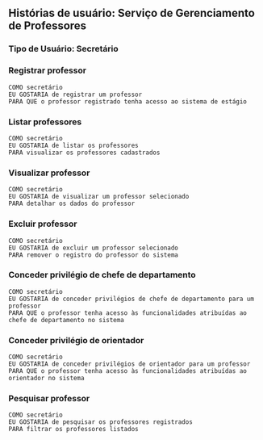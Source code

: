 ## Histórias de usuário: Serviço de Gerenciamento de Professores
### Tipo de Usuário: Secretário

### Registrar professor

    COMO secretário
    EU GOSTARIA de registrar um professor
    PARA QUE o professor registrado tenha acesso ao sistema de estágio

### Listar professores

    COMO secretário
    EU GOSTARIA de listar os professores 
    PARA visualizar os professores cadastrados

### Visualizar professor

    COMO secretário
    EU GOSTARIA de visualizar um professor selecionado 
    PARA detalhar os dados do professor

### Excluir professor

    COMO secretário
    EU GOSTARIA de excluir um professor selecionado 
    PARA remover o registro do professor do sistema

### Conceder privilégio de chefe de departamento

    COMO secretário
    EU GOSTARIA de conceder privilégios de chefe de departamento para um professor 
    PARA QUE o professor tenha acesso às funcionalidades atribuídas ao chefe de departamento no sistema


### Conceder privilégio de orientador

    COMO secretário
    EU GOSTARIA de conceder privilégios de orientador para um professor
    PARA QUE o professor tenha acesso às funcionalidades atribuídas ao orientador no sistema

### Pesquisar professor

    COMO secretário
    EU GOSTARIA de pesquisar os professores registrados
    PARA filtrar os professores listados
